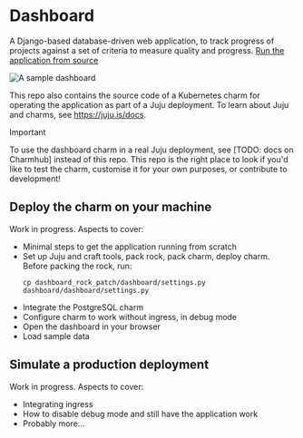 # Dashboard

A Django-based database-driven web application, to track progress of projects against a set of criteria to measure quality and progress. [Run the application from source](./dashboard#readme)

![A sample dashboard](screenshots/dashboard.png)

This repo also contains the source code of a Kubernetes charm for operating the application as part of a Juju deployment.
To learn about Juju and charms, see https://juju.is/docs.

> [!IMPORTANT]  
> To use the dashboard charm in a real Juju deployment, see [TODO: docs on Charmhub] instead of this repo.
> This repo is the right place to look if you'd like to test the charm, customise it for your own purposes, or contribute to development!


## Deploy the charm on your machine

Work in progress. Aspects to cover:
- Minimal steps to get the application running from scratch
- Set up Juju and craft tools, pack rock, pack charm, deploy charm.
  Before packing the rock, run:
    ```
    cp dashboard_rock_patch/dashboard/settings.py dashboard/dashboard/settings.py
    ```
- Integrate the PostgreSQL charm
- Configure charm to work without ingress, in debug mode
- Open the dashboard in your browser
- Load sample data


## Simulate a production deployment

Work in progress. Aspects to cover:
- Integrating ingress
- How to disable debug mode and still have the application work
- Probably more...

